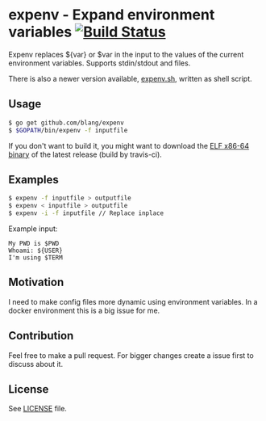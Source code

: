 expenv - Expand environment variables [![Build Status](https://travis-ci.org/blang/expenv.svg?branch=master)](https://travis-ci.org/blang/expenv)
======
Expenv replaces ${var} or $var in the input to the values of the current environment variables. Supports stdin/stdout and files.

There is also a newer version available, [expenv.sh](https://github.com/blang/expenv.sh), written as shell script.

Usage
-----
```bash
$ go get github.com/blang/expenv
$ $GOPATH/bin/expenv -f inputfile
```

If you don't want to build it, you might want to download the [ELF x86-64 binary](https://github.com/blang/expenv/releases/latest) of the latest release (build by travis-ci).

Examples
-----

```bash
$ expenv -f inputfile > outputfile
$ expenv < inputfile > outputfile
$ expenv -i -f inputfile // Replace inplace
```

Example input:
```
My PWD is $PWD
Whoami: ${USER}
I'm using $TERM
```

Motivation
-----

I need to make config files more dynamic using environment variables. In a docker environment this is a big issue for me.

Contribution
-----

Feel free to make a pull request. For bigger changes create a issue first to discuss about it.


License
-----

See [LICENSE](LICENSE) file.